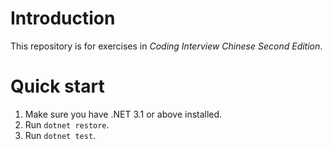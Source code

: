 ﻿# Introduction

This repository is for exercises in *Coding Interview Chinese Second Edition*.

# Quick start

1. Make sure you have .NET 3.1 or above installed.
2. Run `dotnet restore`.
3. Run `dotnet test`.
